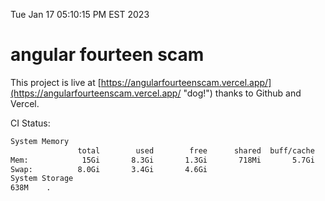Tue Jan 17 05:10:15 PM EST 2023

# angular fourteen scam


This project is live at [https://angularfourteenscam.vercel.app/](https://angularfourteenscam.vercel.app/ "dog!") thanks to Github and Vercel.

CI Status: 

```bash
System Memory
               total        used        free      shared  buff/cache   available
Mem:            15Gi       8.3Gi       1.3Gi       718Mi       5.7Gi       6.0Gi
Swap:          8.0Gi       3.4Gi       4.6Gi
System Storage
638M	.
```
